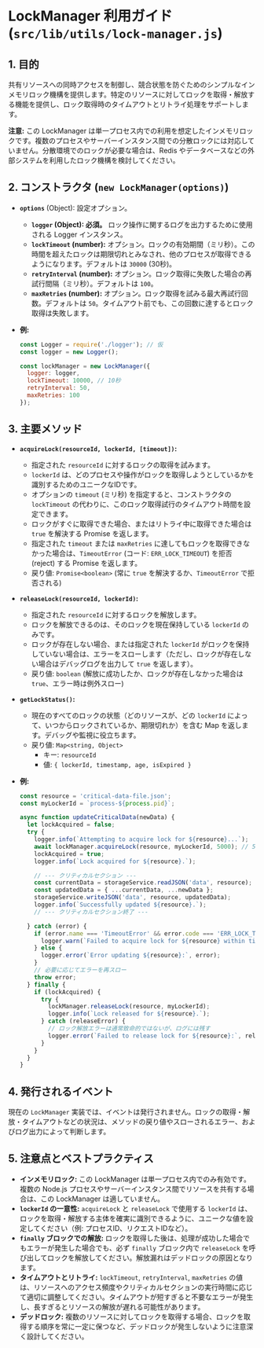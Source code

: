 # LockManager 利用ガイド (`src/lib/utils/lock-manager.js`)

## 1. 目的

共有リソースへの同時アクセスを制御し、競合状態を防ぐためのシンプルなインメモリロック機構を提供します。特定のリソースに対してロックを取得・解放する機能を提供し、ロック取得時のタイムアウトとリトライ処理をサポートします。

**注意:** この LockManager は単一プロセス内での利用を想定したインメモリロックです。複数のプロセスやサーバーインスタンス間での分散ロックには対応していません。分散環境でのロックが必要な場合は、Redis やデータベースなどの外部システムを利用したロック機構を検討してください。

## 2. コンストラクタ (`new LockManager(options)`)

*   **`options`** (Object): 設定オプション。
    *   **`logger` (Object): 必須。** ロック操作に関するログを出力するために使用される Logger インスタンス。
    *   **`lockTimeout` (number):** オプション。ロックの有効期間（ミリ秒）。この時間を超えたロックは期限切れとみなされ、他のプロセスが取得できるようになります。デフォルトは `30000` (30秒)。
    *   **`retryInterval` (number):** オプション。ロック取得に失敗した場合の再試行間隔（ミリ秒）。デフォルトは `100`。
    *   **`maxRetries` (number):** オプション。ロック取得を試みる最大再試行回数。デフォルトは `50`。タイムアウト前でも、この回数に達するとロック取得は失敗します。

*   **例:**
    ```javascript
    const Logger = require('./logger'); // 仮
    const logger = new Logger();

    const lockManager = new LockManager({
      logger: logger,
      lockTimeout: 10000, // 10秒
      retryInterval: 50,
      maxRetries: 100
    });
    ```

## 3. 主要メソッド

*   **`acquireLock(resourceId, lockerId, [timeout])`:**
    *   指定された `resourceId` に対するロックの取得を試みます。
    *   `lockerId` は、どのプロセスや操作がロックを取得しようとしているかを識別するためのユニークなIDです。
    *   オプションの `timeout` (ミリ秒) を指定すると、コンストラクタの `lockTimeout` の代わりに、このロック取得試行のタイムアウト時間を設定できます。
    *   ロックがすぐに取得できた場合、またはリトライ中に取得できた場合は `true` を解決する Promise を返します。
    *   指定された `timeout` または `maxRetries` に達してもロックを取得できなかった場合は、`TimeoutError` (コード: `ERR_LOCK_TIMEOUT`) を拒否 (reject) する Promise を返します。
    *   戻り値: `Promise<boolean>` (常に `true` を解決するか、`TimeoutError` で拒否される)
*   **`releaseLock(resourceId, lockerId)`:**
    *   指定された `resourceId` に対するロックを解放します。
    *   ロックを解放できるのは、そのロックを現在保持している `lockerId` のみです。
    *   ロックが存在しない場合、または指定された `lockerId` がロックを保持していない場合は、エラーをスローします（ただし、ロックが存在しない場合はデバッグログを出力して `true` を返します）。
    *   戻り値: `boolean` (解放に成功したか、ロックが存在しなかった場合は `true`、エラー時は例外スロー)
*   **`getLockStatus()`:**
    *   現在のすべてのロックの状態（どのリソースが、どの `lockerId` によって、いつからロックされているか、期限切れか）を含む Map を返します。デバッグや監視に役立ちます。
    *   戻り値: `Map<string, Object>`
        *   キー: `resourceId`
        *   値: `{ lockerId, timestamp, age, isExpired }`

*   **例:**
    ```javascript
    const resource = 'critical-data-file.json';
    const myLockerId = `process-${process.pid}`;

    async function updateCriticalData(newData) {
      let lockAcquired = false;
      try {
        logger.info(`Attempting to acquire lock for ${resource}...`);
        await lockManager.acquireLock(resource, myLockerId, 5000); // 5秒タイムアウト
        lockAcquired = true;
        logger.info(`Lock acquired for ${resource}.`);

        // --- クリティカルセクション ---
        const currentData = storageService.readJSON('data', resource);
        const updatedData = { ...currentData, ...newData };
        storageService.writeJSON('data', resource, updatedData);
        logger.info(`Successfully updated ${resource}.`);
        // --- クリティカルセクション終了 ---

      } catch (error) {
        if (error.name === 'TimeoutError' && error.code === 'ERR_LOCK_TIMEOUT') {
          logger.warn(`Failed to acquire lock for ${resource} within timeout.`);
        } else {
          logger.error(`Error updating ${resource}:`, error);
        }
        // 必要に応じてエラーを再スロー
        throw error;
      } finally {
        if (lockAcquired) {
          try {
            lockManager.releaseLock(resource, myLockerId);
            logger.info(`Lock released for ${resource}.`);
          } catch (releaseError) {
            // ロック解放エラーは通常致命的ではないが、ログには残す
            logger.error(`Failed to release lock for ${resource}:`, releaseError);
          }
        }
      }
    }
    ```

## 4. 発行されるイベント

現在の `LockManager` 実装では、イベントは発行されません。ロックの取得・解放・タイムアウトなどの状況は、メソッドの戻り値やスローされるエラー、およびログ出力によって判断します。

## 5. 注意点とベストプラクティス

*   **インメモリロック:** この LockManager は単一プロセス内でのみ有効です。複数の Node.js プロセスやサーバーインスタンス間でリソースを共有する場合は、この LockManager は適していません。
*   **`lockerId` の一意性:** `acquireLock` と `releaseLock` で使用する `lockerId` は、ロックを取得・解放する主体を確実に識別できるように、ユニークな値を設定してください（例: プロセスID、リクエストIDなど）。
*   **`finally` ブロックでの解放:** ロックを取得した後は、処理が成功した場合でもエラーが発生した場合でも、必ず `finally` ブロック内で `releaseLock` を呼び出してロックを解放してください。解放漏れはデッドロックの原因となります。
*   **タイムアウトとリトライ:** `lockTimeout`, `retryInterval`, `maxRetries` の値は、リソースへのアクセス頻度やクリティカルセクションの実行時間に応じて適切に調整してください。タイムアウトが短すぎると不要なエラーが発生し、長すぎるとリソースの解放が遅れる可能性があります。
*   **デッドロック:** 複数のリソースに対してロックを取得する場合、ロックを取得する順序を常に一定に保つなど、デッドロックが発生しないように注意深く設計してください。